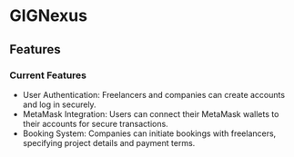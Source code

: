 # GIGNexus

## Features
### Current Features
* User Authentication: Freelancers and companies can create accounts and log in securely.
* MetaMask Integration: Users can connect their MetaMask wallets to their accounts for secure transactions.
* Booking System: Companies can initiate bookings with freelancers, specifying project details and payment terms.

##

##
